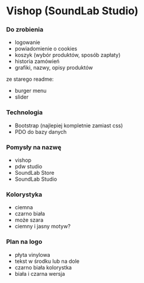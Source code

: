 # Vishop (SoundLab Studio)

### Do zrobienia
- logowanie
- powiadomienie o cookies
- koszyk (wybór produktów, sposób zapłaty)
- historia zamówień
- grafiki, nazwy, opisy produktów

ze starego readme:
- burger menu
- slider

### Technologia
- Bootstrap (najlepiej kompletnie zamiast css)
- PDO do bazy danych

### Pomysły na nazwę
- vishop
- pdw studio
- SoundLab Store
- SoundLab Studio

### Kolorystyka
- ciemna
- czarno biała
- może szara
- ciemny i jasny motyw?

### Plan na logo
- płyta vinylowa
- tekst w środku lub na dole
- czarno biała kolorystka
- biała i czarna wersja